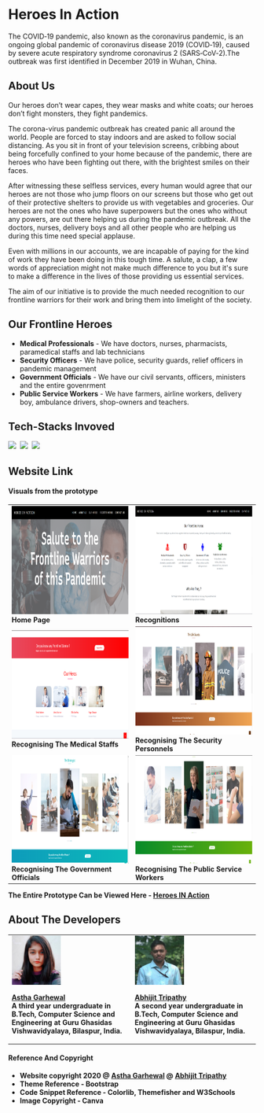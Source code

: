 # Heroes In Action

The COVID‑19 pandemic, also known as the coronavirus pandemic, is an ongoing global pandemic of coronavirus disease 2019 (COVID‑19), caused by severe acute respiratory syndrome coronavirus 2 (SARS‑CoV‑2).The outbreak was first identified in December 2019 in Wuhan, China.

## About Us
Our heroes don’t wear capes, they wear masks and white coats; our heroes don’t fight monsters, they fight pandemics.

The corona-virus pandemic outbreak has created panic all around the world. People are forced to stay indoors and are asked to follow social distancing. As you sit in front of your television screens, cribbing about being forcefully confined to your home because of the pandemic, there are heroes who have been fighting out there, with the brightest smiles on their faces.

After witnessing these selfless services, every human would agree that our heroes are not those who jump floors on our screens but those who get out of their protective shelters to provide us with vegetables and groceries. Our heroes are not the ones who have superpowers but the ones who without any powers, are out there helping us during the pandemic outbreak. All the doctors, nurses, delivery boys and all other people who are helping us during this time need special applause.

Even with millions in our accounts, we are incapable of paying for the kind of work they have been doing in this tough time. A salute, a clap, a few words of appreciation might not make much difference to you but it's sure to make a difference in the lives of those providing us essential services.

The aim of our initiative is to provide the much needed recognition to our frontline warriors for their work and bring them into limelight of the society.


## Our Frontline Heroes

* **Medical Professionals** - We have doctors, nurses, pharmacists, paramedical staffs and lab technicians
* **Security Officers** - We have police, security guards, relief officers in pandemic management
* **Government Officials** - We have our civil servants, officers, ministers and the entire govenrment
* **Public Service Workers** - We have farmers, airline workers, delivery boy, ambulance drivers, shop-owners and teachers.

## Tech-Stacks Invoved

<img src = "https://img.shields.io/badge/-HTML-green" height = "30">&nbsp;&nbsp;<img src = "https://img.shields.io/badge/-CSS-blue" height = "30">&nbsp;&nbsp;<img src = "https://img.shields.io/badge/-BOOTSTRAP-orange" height = "30">

## Website Link

#### Visuals from the prototype

<table>
  <tr>
    <td>
      <img src = "https://github.com/Abhijit2505/The-Frontline-Warriors/blob/master/Prototype%20Images/website%20prototype%201.PNG" height = "220">
      <br> <b>Home Page</b>  </td>
    <td>
      <img src = "https://github.com/Abhijit2505/The-Frontline-Warriors/blob/master/Prototype%20Images/website%20prototype2.PNG" height = "220"><br>
      <b>Recognitions</b>
    </td>
  </tr>
  <tr>
    <td>
      <img src = "https://github.com/Abhijit2505/The-Frontline-Warriors/blob/master/Prototype%20Images/dcotor.PNG" height = "220">
      <br> <b>Recognising The Medical Staffs</b>  </td>
    <td>
      <img src = "https://github.com/Abhijit2505/The-Frontline-Warriors/blob/master/Prototype%20Images/police%20man.PNG" height = "220"><br>
      <b>Recognising The Security Personnels</b>
    </td>
  </tr>
  <tr>
    <td>
      <img src = "https://github.com/Abhijit2505/The-Frontline-Warriors/blob/master/Prototype%20Images/Capture%20strategiest.PNG" height = "220">
      <br> <b>Recognising The Government Officials</b>  </td>
    <td>
      <img src = "https://github.com/Abhijit2505/The-Frontline-Warriors/blob/master/Prototype%20Images/Capture%20social.PNG" height = "220"><br>
      <b>Recognising The Public Service Workers</b>
    </td>
  </tr>
  
  </table>



<b>The Entire Prototype Can be Viewed Here - <a href='https://abhijit2505.github.io/The-Frontline-Warriors/' >Heroes IN Action</a><b>

## About The Developers

<table>
<tr>
  <td>
    <img src = "https://github.com/Abhijit2505/The-Frontline-Warriors/blob/master/Developers/Astha.png" height = "100"><br />

<a href = "https://github.com/astha-garhewal">Astha Garhewal</a><br>
A third year undergraduate in B.Tech, Computer Science and Engineering at Guru Ghasidas Vishwavidyalaya, Bilaspur, India.
  </td>
  <td>
    <img src = "https://github.com/Abhijit2505/The-Frontline-Warriors/blob/master/Developers/Abhijit23.jpeg" height = "100"><br />

<a href = "https://github.com/Abhijit2505">Abhijit Tripathy</a><br>
A second year undergraduate in B.Tech, Computer Science and Engineering at Guru Ghasidas Vishwavidyalaya, Bilaspur, India.
  </td>
</tr>
</table>


#### Reference And Copyright

 - Website copyright 2020 @ <a href = "https://github.com/astha-garhewal">Astha Garhewal</a> @ <a href = "https://github.com/Abhijit2505">Abhijit Tripathy</a>
 - Theme Reference  - Bootstrap
 - Code Snippet Reference - Colorlib, Themefisher and W3Schools
 - Image Copyright - Canva 
